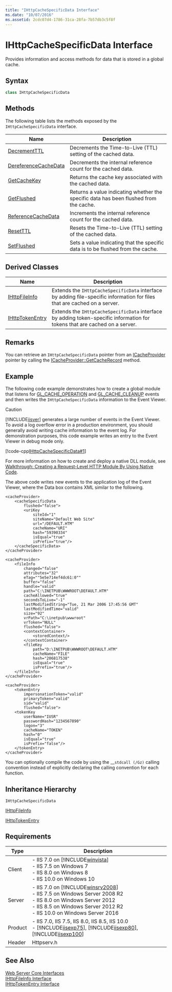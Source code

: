 ```yaml
---
title: "IHttpCacheSpecificData Interface"
ms.date: "10/07/2016"
ms.assetid: 2cdc07d4-1786-31ca-28fa-7b57db3c5f8f
---
```

# IHttpCacheSpecificData Interface
Provides information and access methods for data that is stored in a global cache.  
  
## Syntax  
  
```cpp  
class IHttpCacheSpecificData  
```  
  
## Methods  
 The following table lists the methods exposed by the `IHttpCacheSpecificData` interface.  
  
|Name|Description|  
|----------|-----------------|  
|[DecrementTTL](../../web-development-reference/native-code-api-reference/ihttpcachespecificdata-decrementttl-method.md)|Decrements the Time-to-Live (TTL) setting of the cached data.|  
|[DereferenceCacheData](../../web-development-reference/native-code-api-reference/ihttpcachespecificdata-dereferencecachedata-method.md)|Decrements the internal reference count for the cached data.|  
|[GetCacheKey](../../web-development-reference/native-code-api-reference/ihttpcachespecificdata-getcachekey-method.md)|Returns the cache key associated with the cached data.|  
|[GetFlushed](../../web-development-reference/native-code-api-reference/ihttpcachespecificdata-getflushed-method.md)|Returns a value indicating whether the specific data has been flushed from the cache.|  
|[ReferenceCacheData](../../web-development-reference/native-code-api-reference/ihttpcachespecificdata-referencecachedata-method.md)|Increments the internal reference count for the cached data.|  
|[ResetTTL](../../web-development-reference/native-code-api-reference/ihttpcachespecificdata-resetttl-method.md)|Resets the Time-to-Live (TTL) setting of the cached data.|  
|[SetFlushed](../../web-development-reference/native-code-api-reference/ihttpcachespecificdata-setflushed-method.md)|Sets a value indicating that the specific data is to be flushed from the cache.|  
  
## Derived Classes  
  
|Name|Description|  
|----------|-----------------|  
|[IHttpFileInfo](../../web-development-reference/native-code-api-reference/ihttpfileinfo-interface.md)|Extends the `IHttpCacheSpecificData` interface by adding file-specific information for files that are cached on a server.|  
|[IHttpTokenEntry](../../web-development-reference/native-code-api-reference/ihttptokenentry-interface.md)|Extends the `IHttpCacheSpecificData` interface by adding token-specific information for tokens that are cached on a server.|  
  
## Remarks  
 You can retrieve an `IHttpCacheSpecificData` pointer from an [ICacheProvider](../../web-development-reference/native-code-api-reference/icacheprovider-interface.md) pointer by calling the [ICacheProvider::GetCacheRecord](../../web-development-reference/native-code-api-reference/icacheprovider-getcacherecord-method.md) method.  
  
## Example  
 The following code example demonstrates how to create a global module that listens for [GL_CACHE_OPERATION](../../web-development-reference/native-code-api-reference/request-processing-constants.md) and [GL_CACHE_CLEANUP](../../web-development-reference/native-code-api-reference/request-processing-constants.md) events and then writes the `IHttpCacheSpecificData` information to the Event Viewer.  
  
> [!CAUTION]
>  [!INCLUDE[iisver](../../wmi-provider/includes/iisver-md.md)] generates a large number of events in the Event Viewer. To avoid a log overflow error in a production environment, you should generally avoid writing cache information to the event log. For demonstration purposes, this code example writes an entry to the Event Viewer in debug mode only.  
  
 [!code-cpp[IHttpCacheSpecificData#1](../../../samples/snippets/cpp/VS_Snippets_IIS/IIS7/IHttpCacheSpecificData/cpp/IHttpCacheSpecificData.cpp#1)]  
  
 For more information on how to create and deploy a native DLL module, see [Walkthrough: Creating a Request-Level HTTP Module By Using Native Code](../../web-development-reference/native-code-development-overview/walkthrough-creating-a-request-level-http-module-by-using-native-code.md).  
  
 The above code writes new events to the application log of the Event Viewer, where the Data box contains XML similar to the following.  
  
```  
<cacheProvider>  
    <cacheSpecificData   
        flushed="false">  
        <uriKey   
            siteId="1"   
            siteName="Default Web Site"   
            url="/DEFAULT.HTM"   
            cacheName="URI"   
            hash="59390334"   
            isEqual="true"   
            isPrefix="true"/>  
    </cacheSpecificData>  
</cacheProvider>  
```  
  
```  
<cacheProvider>  
    <fileInfo   
        changed="false"   
        attributes="32"   
        eTag=""5e5e714ef4dc61:0""   
        buffer="false"   
        handle="valid"   
        path="C:\INETPUB\WWWROOT\DEFAULT.HTM"   
        cacheAllowed="true"   
        secondsToLive="-1"   
        lastModifiedString="Tue, 21 Mar 2006 17:45:56 GMT"   
        lastModifiedTime="valid"   
        size="92"   
        vrPath="C:\inetpub\wwwroot"   
        vrToken="NULL"   
        flushed="false">  
        <contextContainer>  
            <storedContext/>  
        </contextContainer>  
        <fileKey   
            path="D:\INETPUB\WWWROOT\DEFAULT.HTM"   
            cacheName="FILE"   
            hash="206817538"   
            isEqual="true"   
            isPrefix="true"/>  
    </fileInfo>  
</cacheProvider>  
```  
  
```  
<cacheProvider>  
    <tokenEntry   
        impersonationToken="valid"   
        primaryToken="valid"   
        sid="valid"   
        flushed="false">  
    <tokenKey   
        userName="IUSR"   
        passwordHash="1234567890"   
        logon="3"   
        cacheName="TOKEN"   
        hash="0"   
        isEqual="true"   
        isPrefix="false"/>  
    </tokenEntry>  
</cacheProvider>  
```  
  
 You can optionally compile the code by using the __`stdcall (/Gz)` calling convention instead of explicitly declaring the calling convention for each function.  
  
## Inheritance Hierarchy  
 `IHttpCacheSpecificData`  
  
 [IHttpFileInfo](../../web-development-reference/native-code-api-reference/ihttpfileinfo-interface.md)  
  
 [IHttpTokenEntry](../../web-development-reference/native-code-api-reference/ihttptokenentry-interface.md)  
  
## Requirements  
  
|Type|Description|  
|----------|-----------------|  
|Client|-   IIS 7.0 on [!INCLUDE[winvista](../../wmi-provider/includes/winvista-md.md)]<br />-   IIS 7.5 on Windows 7<br />-   IIS 8.0 on Windows 8<br />-   IIS 10.0 on Windows 10|  
|Server|-   IIS 7.0 on [!INCLUDE[winsrv2008](../../wmi-provider/includes/winsrv2008-md.md)]<br />-   IIS 7.5 on Windows Server 2008 R2<br />-   IIS 8.0 on Windows Server 2012<br />-   IIS 8.5 on Windows Server 2012 R2<br />-   IIS 10.0 on Windows Server 2016|  
|Product|-   IIS 7.0, IIS 7.5, IIS 8.0, IIS 8.5, IIS 10.0<br />-   [!INCLUDE[iisexp75](../../web-development-reference/native-code-api-reference/includes/iisexp75-md.md)], [!INCLUDE[iisexp80](../../web-development-reference/native-code-api-reference/includes/iisexp80-md.md)], [!INCLUDE[iisexp100](../../web-development-reference/native-code-api-reference/includes/iisexp100-md.md)]|  
|Header|Httpserv.h|  
  
## See Also  
 [Web Server Core Interfaces](../../web-development-reference/native-code-api-reference/web-server-core-interfaces.md)   
 [IHttpFileInfo Interface](../../web-development-reference/native-code-api-reference/ihttpfileinfo-interface.md)   
 [IHttpTokenEntry Interface](../../web-development-reference/native-code-api-reference/ihttptokenentry-interface.md)
